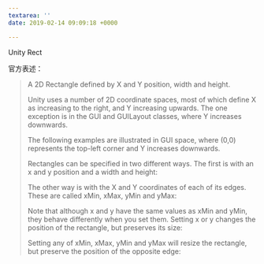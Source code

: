 ```yaml
---
textarea: ''
date: 2019-02-14 09:09:18 +0000

---
```

Unity Rect

官方表述：

> 
> A 2D Rectangle defined by X and Y position, width and height.
>
> Unity uses a number of 2D coordinate spaces, most of which define X as increasing to the right, and Y increasing upwards. The one exception is in the GUI and GUILayout classes, where Y increases downwards.
>
> The following examples are illustrated in GUI space, where (0,0) represents the top-left corner and Y increases downwards.
>
> Rectangles can be specified in two different ways. The first is with an x and y position and a width and height:
>
> The other way is with the X and Y coordinates of each of its edges. These are called xMin, xMax, yMin and yMax:
>
> Note that although x and y have the same values as xMin and yMin, they behave differently when you set them. Setting x or y changes the position of the rectangle, but preserves its size:
>
> Setting any of xMin, xMax, yMin and yMax will resize the rectangle, but preserve the position of the opposite edge: